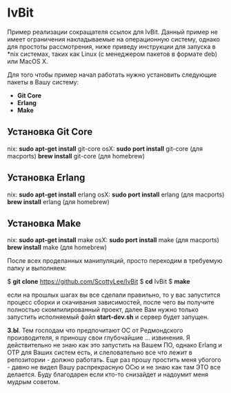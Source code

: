# IvBit

Пример реализации сокращателя ссылок для IvBit.
Данный пример не имеет ограничения накладываемые на операционную систему, однако для простоты рассмотрения, ниже приведу инструкции для запуска в *nix системах, таких как Linux (с менеджером пакетов в формате deb) или MacOS X.

Для того чтобы пример начал работать нужно установить следующие пакеты в Вашу систему:

- **Git Core**
- **Erlang**
- **Make**

## Установка Git Core
nix: **sudo apt-get install** git-core
osX: **sudo port install** git-core (для macports)
		 **brew install** git-core (для homebrew)

## Установка Erlang
nix: **sudo apt-get install** erlang
osX: **sudo port install** erlang (для macports)
		 **brew install** erlang (для homebrew)

## Установка Make
nix: **sudo apt-get install** make
osX: **sudo port install** make (для macports)
	     **brew install** make (для homebrew)

После всех проделанных манипуляций, просто переходим в требуемую папку и выполняем:

$ **git clone** https://github.com/ScottyLee/IvBit
$ **cd** IvBit
$ **make**

если на прошлых шагах вы все сделали правильно, то у вас запустится процесс сборки и скачивания зависимостей, после чего вы получите полностью скомпилированный проект, далее Вам нужно только запустить исполняемый файл **start-dev.sh** и сервер будет запущен.

**З.Ы**. Тем господам что предпочитают ОС от Редмондского производителя, я приношу свои глубочайшие … извинения. Я действительно не знаю как это запустить на Вашем ПО, однако Erlang и OTP для Ваших систем есть, и слеловательно все что лежит в репозитории - должно работать. Еще раз прошу простить меня убогого - давно не видел Вашу распрекрасную ОСю и не знаю как там ЭТО все  делается. Буду благодарен если кто-то снизайдет и надоумит меня мудрым советом. 